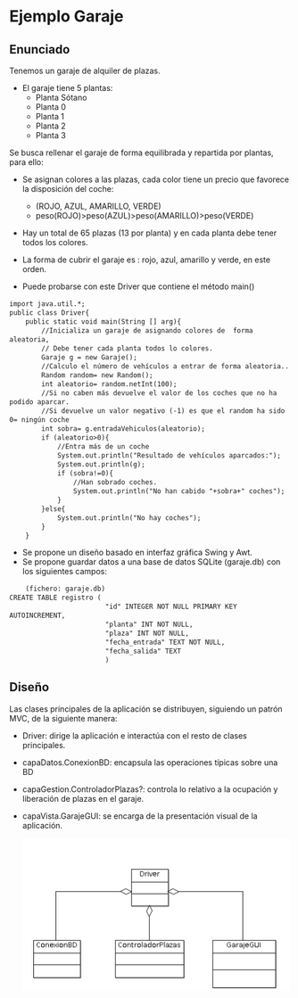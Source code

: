 # Ejemplo Garaje

## Enunciado

Tenemos un garaje de alquiler de plazas.

 * El garaje tiene 5 plantas:
   * Planta Sótano
   * Planta 0
   * Planta 1
   * Planta 2
   * Planta 3

Se busca rellenar el garaje de forma equilibrada y repartida por plantas, para ello:

  * Se asignan colores a las plazas, cada color tiene un precio que favorece la disposición del coche:
    * (ROJO, AZUL, AMARILLO, VERDE)
    * peso(ROJO)>peso(AZUL)>peso(AMARILLO)>peso(VERDE)

 * Hay un total de 65 plazas (13 por planta) y en cada planta debe tener todos los colores.
 * La forma de cubrir el garaje es : rojo, azul, amarillo y verde, en este orden.

 * Puede probarse con este Driver que contiene el método main()

```
import java.util.*;
public class Driver{
    public static void main(String [] arg){
        //Inicializa un garaje de asignando colores de  forma aleatoria,
        // Debe tener cada planta todos lo colores.
        Garaje g = new Garaje();
        //Calculo el número de vehículos a entrar de forma aleatoria..
        Random random= new Random();
        int aleatorio= random.netInt(100);
        //Si no caben más devuelve el valor de los coches que no ha podido aparcar.
        //Si devuelve un valor negativo (-1) es que el random ha sido 0= ningún coche
        int sobra= g.entradaVehiculos(aleatorio);
        if (aleatorio>0){
            //Entra más de un coche
            System.out.println("Resultado de vehículos aparcados:");
            System.out.println(g);
            if (sobra!=0){
                //Han sobrado coches.
                System.out.println("No han cabido "+sobra+" coches");
            }
        }else{
            System.out.println("No hay coches");
        }
    }
```
 * Se propone un diseño basado en interfaz gráfica Swing y Awt.
 * Se propone guardar datos a una base de datos SQLite (garaje.db) con los siguientes campos:

```
	(fichero: garaje.db)
CREATE TABLE registro (
					 	"id" INTEGER NOT NULL PRIMARY KEY AUTOINCREMENT,
					 	"planta" INT NOT NULL,
						"plaza" INT NOT NULL,
						"fecha_entrada" TEXT NOT NULL,
						"fecha_salida" TEXT
						)
```

## Diseño

Las clases principales de la aplicación se distribuyen, siguiendo un patrón MVC, de la siguiente manera:

  * Driver: dirige la aplicación e interactúa con el resto de clases principales.
  * capaDatos.ConexionBD: encapsula las operaciones típicas sobre una BD
  * capaGestion.ControladorPlazas?: controla lo relativo a la ocupación y liberación de plazas en el garaje.
  * capaVista.GarajeGUI: se encarga de la presentación visual de la aplicación.

	![Imagen Clases Diseño](diagrama_clases.png?raw=True)

